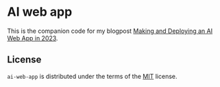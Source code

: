 # AI web app

This is the companion code for my blogpost [Making and Deploying an AI Web App in 2023](https://dcferreira.com/post/2023-03-01-ai-web-app/).

## License

`ai-web-app` is distributed under the terms of the [MIT](https://spdx.org/licenses/MIT.html) license.
